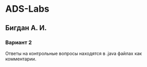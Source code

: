 # ADS-Labs

## Бигдан А. И.
### Вариант 2
Ответы на контрольные вопросы находятся в .java файлах как комментарии.